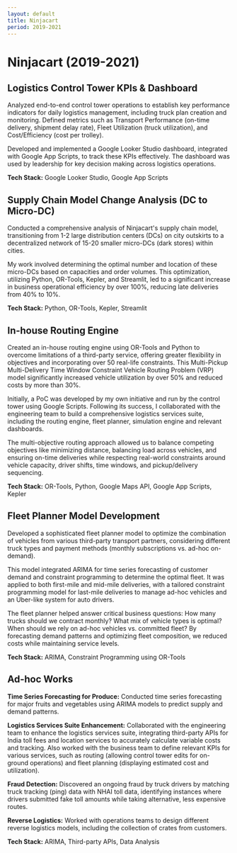 ```yaml
---
layout: default
title: Ninjacart
period: 2019-2021
---
```


# Ninjacart (2019-2021)

## Logistics Control Tower KPIs & Dashboard

Analyzed end-to-end control tower operations to establish key performance indicators for daily logistics management, including truck plan creation and monitoring. Defined metrics such as Transport Performance (on-time delivery, shipment delay rate), Fleet Utilization (truck utilization), and Cost/Efficiency (cost per trolley).

Developed and implemented a Google Looker Studio dashboard, integrated with Google App Scripts, to track these KPIs effectively. The dashboard was used by leadership for key decision making across logistics operations.

**Tech Stack:** Google Looker Studio, Google App Scripts

## Supply Chain Model Change Analysis (DC to Micro-DC)

Conducted a comprehensive analysis of Ninjacart's supply chain model, transitioning from 1-2 large distribution centers (DCs) on city outskirts to a decentralized network of 15-20 smaller micro-DCs (dark stores) within cities.

My work involved determining the optimal number and location of these micro-DCs based on capacities and order volumes. This optimization, utilizing Python, OR-Tools, Kepler, and Streamlit, led to a significant increase in business operational efficiency by over 100%, reducing late deliveries from 40% to 10%.

**Tech Stack:** Python, OR-Tools, Kepler, Streamlit

## In-house Routing Engine

Created an in-house routing engine using OR-Tools and Python to overcome limitations of a third-party service, offering greater flexibility in objectives and incorporating over 50 real-life constraints. This Multi-Pickup Multi-Delivery Time Window Constraint Vehicle Routing Problem (VRP) model significantly increased vehicle utilization by over 50% and reduced costs by more than 30%.

Initially, a PoC was developed by my own initiative and run by the control tower using Google Scripts. Following its success, I collaborated with the engineering team to build a comprehensive logistics services suite, including the routing engine, fleet planner, simulation engine and relevant dashboards.

The multi-objective routing approach allowed us to balance competing objectives like minimizing distance, balancing load across vehicles, and ensuring on-time deliveries while respecting real-world constraints around vehicle capacity, driver shifts, time windows, and pickup/delivery sequencing.

**Tech Stack:** OR-Tools, Python, Google Maps API, Google App Scripts, Kepler

## Fleet Planner Model Development

Developed a sophisticated fleet planner model to optimize the combination of vehicles from various third-party transport partners, considering different truck types and payment methods (monthly subscriptions vs. ad-hoc on-demand).

This model integrated ARIMA for time series forecasting of customer demand and constraint programming to determine the optimal fleet. It was applied to both first-mile and mid-mile deliveries, with a tailored constraint programming model for last-mile deliveries to manage ad-hoc vehicles and an Uber-like system for auto drivers.

The fleet planner helped answer critical business questions: How many trucks should we contract monthly? What mix of vehicle types is optimal? When should we rely on ad-hoc vehicles vs. committed fleet? By forecasting demand patterns and optimizing fleet composition, we reduced costs while maintaining service levels.

**Tech Stack:** ARIMA, Constraint Programming using OR-Tools

## Ad-hoc Works

**Time Series Forecasting for Produce:** Conducted time series forecasting for major fruits and vegetables using ARIMA models to predict supply and demand patterns.

**Logistics Services Suite Enhancement:** Collaborated with the engineering team to enhance the logistics services suite, integrating third-party APIs for India toll fees and location services to accurately calculate variable costs and tracking. Also worked with the business team to define relevant KPIs for various services, such as routing (allowing control tower edits for on-ground operations) and fleet planning (displaying estimated cost and utilization).

**Fraud Detection:** Discovered an ongoing fraud by truck drivers by matching truck tracking (ping) data with NHAI toll data, identifying instances where drivers submitted fake toll amounts while taking alternative, less expensive routes.

**Reverse Logistics:** Worked with operations teams to design different reverse logistics models, including the collection of crates from customers.

**Tech Stack:** ARIMA, Third-party APIs, Data Analysis
